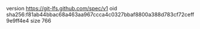 version https://git-lfs.github.com/spec/v1
oid sha256:f81ab44bbac68a463aa967ccca4c0327bbaf8800a388d783cf72ceff9e9ff4e4
size 766
